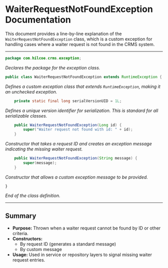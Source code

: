 # WaiterRequestNotFoundException Documentation

This document provides a line-by-line explanation of the `WaiterRequestNotFoundException` class, which is a custom exception for handling cases where a waiter request is not found in the CRMS system.

---

```java
package com.hilcoe.crms.exception;
```
*Declares the package for the exception class.*

```java
public class WaiterRequestNotFoundException extends RuntimeException {
```
*Defines a custom exception class that extends `RuntimeException`, making it an unchecked exception.*

```java
    private static final long serialVersionUID = 1L;
```
*Defines a unique version identifier for serialization. This is standard for all serializable classes.*

```java
    public WaiterRequestNotFoundException(Long id) {
        super("Waiter request not found with id: " + id);
    }
```
*Constructor that takes a request ID and creates an exception message indicating the missing waiter request.*

```java
    public WaiterRequestNotFoundException(String message) {
        super(message);
    }
```
*Constructor that allows a custom exception message to be provided.*

```
}
```
*End of the class definition.*

---

## Summary
- **Purpose:** Thrown when a waiter request cannot be found by ID or other criteria.
- **Constructors:**
  - By request ID (generates a standard message)
  - By custom message
- **Usage:** Used in service or repository layers to signal missing waiter request entries.
